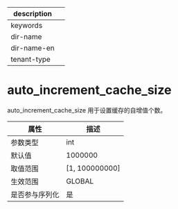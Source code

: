 |description||
|---|---|
|keywords||
|dir-name||
|dir-name-en||
|tenant-type||

# auto_increment_cache_size 

auto_increment_cache_size 用于设置缓存的自增值个数。

| **属性**  |      **描述**      |
|---------|------------------|
| 参数类型    | int              |
| 默认值     | 1000000          |
| 取值范围    | \[1, 100000000\] |
| 生效范围    | GLOBAL           |
| 是否参与序列化 | 是                |
